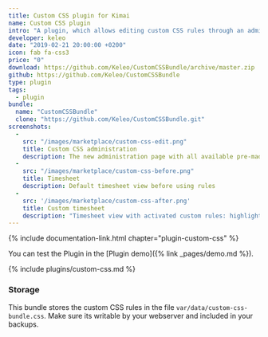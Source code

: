 ```yaml
---
title: Custom CSS plugin for Kimai
name: Custom CSS plugin
intro: "A plugin, which allows editing custom CSS rules through an administration screen."
developer: keleo
date: "2019-02-21 20:00:00 +0200"
icon: fab fa-css3
price: "0"
download: https://github.com/Keleo/CustomCSSBundle/archive/master.zip
github: https://github.com/Keleo/CustomCSSBundle
type: plugin
tags:
  - plugin
bundle:
  name: "CustomCSSBundle"
  clone: "https://github.com/Keleo/CustomCSSBundle.git" 
screenshots:
  - 
    src: "/images/marketplace/custom-css-edit.png"
    title: Custom CSS administration
    description: The new administration page with all available pre-made rules 
  -
    src: "/images/marketplace/custom-css-before.png"
    title: Timesheet
    description: Default timesheet view before using rules
  - 
    src: '/images/marketplace/custom-css-after.png'
    title: Custom timesheet
    description: "Timesheet view with activated custom rules: highlight active records, hide overlapping records"
---
```


{% include documentation-link.html chapter="plugin-custom-css" %}

You can test the Plugin in the [Plugin demo]({% link _pages/demo.md %}).

{% include plugins/custom-css.md %}

### Storage

This bundle stores the custom CSS rules in the file `var/data/custom-css-bundle.css`.
Make sure its writable by your webserver and included in your backups.
